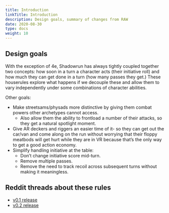 ```yaml
---
title: Introduction
linkTitle: Introduction
description: Design goals, summary of changes from RAW
date: 2020-08-30
type: docs
weight: 10
---
```



## Design goals

With the exception of 4e, Shadowrun has always tightly coupled together two concepts: how soon in a turn a character acts (their initiative roll) and how much they can get done in a turn (how many passes they get.) These houserules explore what happens if we decouple these and allow them to vary independently under some combinations of character abilities.

Other goals:

*   Make streetsams/physads more distinctive by giving them combat powers other archetypes cannot access.
	*   Also allow them the ability to frontload a number of their attacks, so they get a natural spotlight moment.
*   Give AR deckers and riggers an easier time of it- so they can get out the car/van and come along on the run without worrying that their floppy meatbods will get hurt while they are in VR because that’s the only way to get a good action economy.
*   Simplify handling initiative at the table: 
	*   Don’t change initiative score mid-turn.
	*   Remove multiple passes.
	*   Remove the need to track recoil across subsequent turns without making it meaningless.



## Reddit threads about these rules

*   [v0.1 release](https://www.reddit.com/r/Shadowrun/comments/gzuxd0/musings_on_a_new_action_economy_for_shadowrun/)
*   [v0.2 release](	https://www.reddit.com/r/Shadowrun/comments/hheghk/houserules_for_a_streamlined_initiative_system_5e/)
